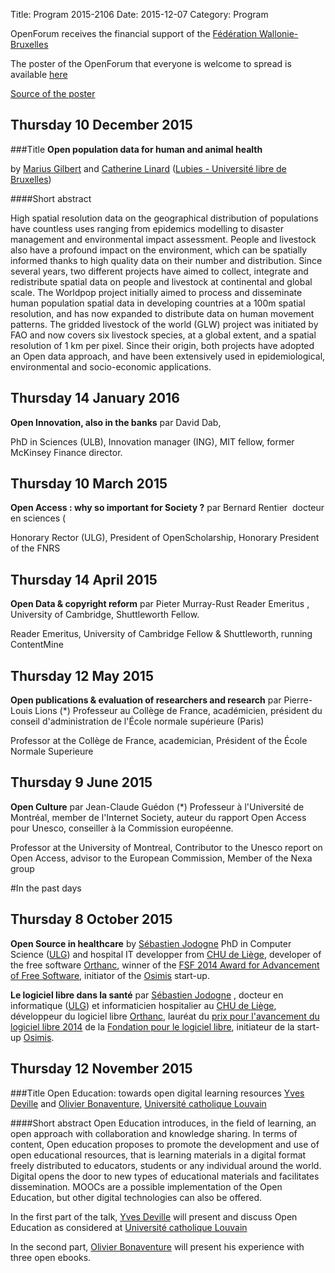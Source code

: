 Title: Program 2015-2106
Date: 2015-12-07
Category: Program

OpenForum receives the financial support of the [Fédération 
Wallonie-Bruxelles](http://www.federation-wallonie-bruxelles.be/)


The poster of the OpenForum that everyone is welcome to spread is 
available [here]({filename}./OpenForum.be_20152016_A3_affiche_avec_logos.pdf)

[Source of the 
poster]({filename}./OpenForum.be_20152016_A3_affiche_avec_logos.odt)

##	Thursday 10 December 2015

###Title
**Open population data for human and animal health** 

by [Marius Gilbert]({filename}./MariusGilbert.md) and [Catherine Linard]({filename}./CatherineLinard.md)
([Lubies - Université libre de Bruxelles](http://ulb.ac.be))

####Short abstract

High spatial resolution  data on the geographical distribution of 
populations have countless uses ranging from epidemics modelling 
to disaster management and environmental impact assessment. People 
and livestock also have a profound impact on the environment, which 
can be spatially informed thanks to high quality data on their 
number and distribution. Since several years, two different 
projects have aimed to collect, integrate and redistribute spatial 
data on people and livestock at continental and global scale. The 
Worldpop project initially aimed to process and disseminate human 
population spatial data in developing countries at a 100m spatial 
resolution, and has now expanded to distribute data on human movement 
patterns. The gridded livestock of the world (GLW) project was 
initiated by FAO and now covers six livestock species, at a global 
extent, and a spatial resolution of 1 km per pixel. Since their origin, 
both projects have adopted an Open data approach, and have been 
extensively used in epidemiological,  environmental and socio-economic 
applications. 


##	Thursday 14 January 2016

**Open Innovation, also in the banks** par David Dab, 

PhD in Sciences (ULB), Innovation manager (ING), MIT fellow, former McKinsey Finance
director.

##	Thursday 10 March 2015

**Open Access : why so important for Society ?** par Bernard Rentier  docteur en sciences (

Honorary Rector (ULG), President of OpenScholarship, Honorary President
of the FNRS

##	Thursday 14 April 2015

**Open Data & copyright reform** par Pieter Murray-Rust Reader Emeritus , University of Cambridge, Shuttleworth Fellow.

Reader Emeritus, University of Cambridge Fellow & Shuttleworth, running
ContentMine

##	Thursday 12 May 2015

**Open publications & evaluation of researchers and research** par Pierre-Louis Lions (*) Professeur au Collège de France, académicien, président du conseil d'administration de l'École normale supérieure (Paris)

Professor at the Collège de France, academician, Président of the École
Normale Superieure

##	Thursday 9 June 2015

**Open Culture** par Jean-Claude Guédon (*) Professeur à l'Université de Montréal, member de l'Internet Society, auteur du rapport Open Access pour Unesco, conseiller à la Commission européenne.

Professor at the University of Montreal, Contributor to the Unesco report
on Open Access, advisor to the European Commission, Member of the Nexa group

#In the past days

## Thursday 8 October 2015

**Open Source in healthcare** by [Sébastien Jodogne]({filename}./SebastienJodogne.md) 
 PhD in Computer Science 
([ULG](http://ulg.ac.be)) and hospital IT developper from [CHU de Liège](http://www.chu.ulg.ac.be/internet/), 
developer of the free software [Orthanc](http://www.orthanc-server.com/), 
winner of the [FSF 2014 Award for Advancement of Free Software](https://www.fsf.org/news/free-software-award-winners),
initiator of the [Osimis](http://osimis.io/) start-up.


**Le logiciel libre dans la santé** par [Sébastien Jodogne]({filename}./SebastienJodogne.md) , 
docteur en informatique ([ULG](http://ulg.ac.be)) et informaticien hospitalier au [CHU de Liège](http://www.chu.ulg.ac.be/internet/), 
développeur du logiciel libre [Orthanc](http://www.orthanc-server.com/), 
lauréat du [prix pour l'avancement du logiciel libre 2014](https://www.fsf.org/news/free-software-award-winners) de la 
[Fondation pour le logiciel libre](http://www.fsf.org), initiateur de la start-up  [Osimis](http://osimis.io/).

##	Thursday 12 November 2015

###Title
Open Education:  towards open digital learning resources
[Yves Deville]({filename}./YvesDeville.md) and [Olivier Bonaventure]({filename}./OlivierBonaventure.md), 
[Université catholique Louvain](http://uclouvain.be)

####Short abstract
Open Education introduces, in the field of learning, an open approach 
with collaboration and knowledge sharing.  In terms of content, 
Open education proposes to promote the development and use of 
open educational resources, that is learning materials in a digital 
format freely distributed to educators, students or any individual 
around the world. Digital opens the door to new types of educational 
materials and facilitates dissemination. MOOCs are a possible 
implementation of the Open Education, but other digital technologies 
can also be offered.

In the first part of the talk, [Yves Deville]({filename}./YvesDeville.md) 
will present and discuss Open Education as considered at [Université catholique Louvain](http://uclouvain.be)

In the second part,  [Olivier Bonaventure]({filename}./OlivierBonaventure.md) will present his experience 
with three open ebooks.  

